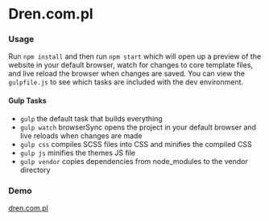 # Dren.com.pl

###  Usage

Run `npm install` and then run `npm start` which will open up a preview of the website in your default browser, watch for changes to core template files, and live reload the browser when changes are saved. You can view the `gulpfile.js` to see which tasks are included with the dev environment.

#### Gulp Tasks

- `gulp` the default task that builds everything
- `gulp watch` browserSync opens the project in your default browser and live reloads when changes are made
- `gulp css` compiles SCSS files into CSS and minifies the compiled CSS
- `gulp js` minifies the themes JS file
- `gulp vendor` copies dependencies from node_modules to the vendor directory

### Demo
<a href="https://tailoredwebs.github.io/dren.com.pl/">dren.com.pl</a>
